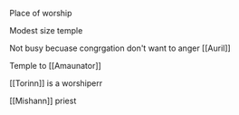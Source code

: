 Place of worship

Modest size temple

Not busy becuase congrgation don't want to anger [[Auril]]

Temple to [[Amaunator]]

[[Torinn]] is a worshiperr

[[Mishann]] priest


